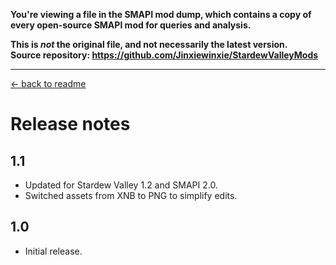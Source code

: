 **You're viewing a file in the SMAPI mod dump, which contains a copy of every open-source SMAPI mod
for queries and analysis.**

**This is _not_ the original file, and not necessarily the latest version.**  
**Source repository: https://github.com/Jinxiewinxie/StardewValleyMods**

----

[← back to readme](README.md)

# Release notes
## 1.1
* Updated for Stardew Valley 1.2 and SMAPI 2.0.
* Switched assets from XNB to PNG to simplify edits.

## 1.0
* Initial release.
